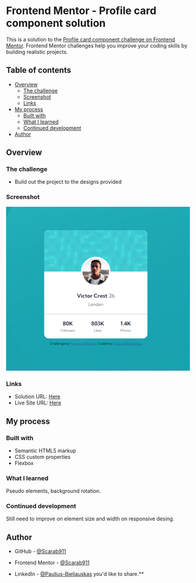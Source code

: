 # Frontend Mentor - Profile card component solution

This is a solution to the [Profile card component challenge on Frontend Mentor](https://www.frontendmentor.io/challenges/profile-card-component-cfArpWshJ). Frontend Mentor challenges help you improve your coding skills by building realistic projects.

## Table of contents

- [Overview](#overview)
  - [The challenge](#the-challenge)
  - [Screenshot](#screenshot)
  - [Links](#links)
- [My process](#my-process)
  - [Built with](#built-with)
  - [What I learned](#what-i-learned)
  - [Continued development](#continued-development)
- [Author](#author)

## Overview

### The challenge

- Build out the project to the designs provided

### Screenshot

![](./images/screenshot.png)

### Links

- Solution URL: [Here](https://github.com/Scarab911/02-profile-card-component-main)
- Live Site URL: [Here](https://scarab911.github.io/02-profile-card-component-main/)

## My process

### Built with

- Semantic HTML5 markup
- CSS custom properties
- Flexbox

### What I learned

Pseudo elements, background rotation.

### Continued development

Still need to improve on element size and width on responsive desing.

## Author

- GitHub - [@Scarab911](https://github.com/Scarab911)

- Frontend Mentor - [@Scarab911](https://www.frontendmentor.io/profile/Scarab911)
- LinkedIn - [@Paulius-Bieliauskas](www.linkedin.com/in/pauliusbieliauskas) you'd like to share.\*\*

